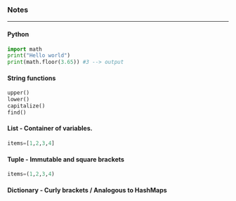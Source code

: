### Notes

---

#### Python

```py
import math
print("Hello world")
print(math.floor(3.65)) #3 --> output
```

#### String functions

```py
upper()
lower()
capitalize()
find()
```

#### List - Container of variables.

```py
items=[1,2,3,4]
```
#### Tuple - Immutable and square brackets

```py
items=(1,2,3,4)
```

#### Dictionary - Curly brackets / Analogous to HashMaps

